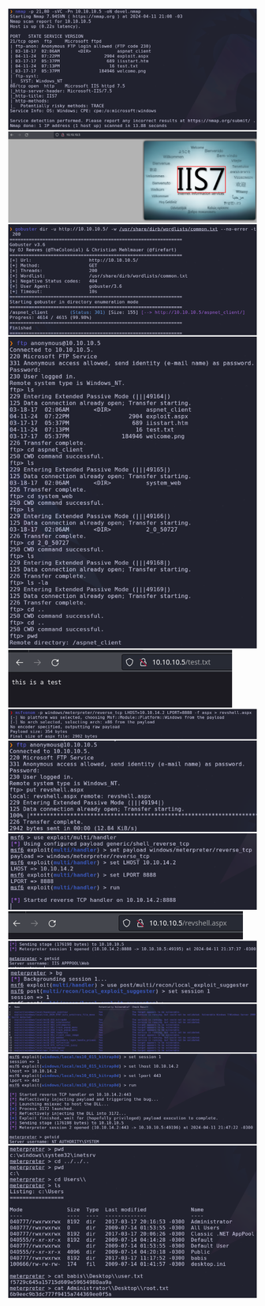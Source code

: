 ![](../../Images/Pasted%20image%2020240411210847.png)
![](../../Images/Pasted%20image%2020240411210937.png)
![](../../Images/Pasted%20image%2020240411211137.png)
![](../../Images/Pasted%20image%2020240411211444.png)
![](../../Images/Pasted%20image%2020240411212307.png)
![](../../Images/Pasted%20image%2020240411213510.png)
![](../../Images/Pasted%20image%2020240411213543.png)
![](../../Images/Pasted%20image%2020240411213725.png)
![](../../Images/Pasted%20image%2020240411213800.png)
![](../../Images/Pasted%20image%2020240411213752.png)
![](../../Images/Pasted%20image%2020240411213919.png)
![](../../Images/Pasted%20image%2020240411214133.png)
![](../../Images/Pasted%20image%2020240411214804.png)
![](../../Images/Pasted%20image%2020240411214901.png)

